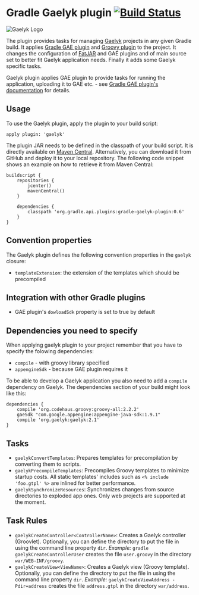 # Gradle Gaelyk plugin [![Build Status](https://buildhive.cloudbees.com/job/bmuschko/job/gradle-gaelyk-plugin/badge/icon)](https://buildhive.cloudbees.com/job/bmuschko/job/gradle-gaelyk-plugin/)

![Gaelyk Logo](http://d.hatena.ne.jp/images/keyword/283651.png)

The plugin provides tasks for managing [Gaelyk](http://gaelyk.appspot.com/) projects in any given Gradle build. It applies
[Gradle GAE plugin](https://github.com/bmuschko/gradle-gae-plugin) and 
[Groovy plugin](http://www.gradle.org/docs/current/userguide/groovy_plugin.html) to the project. It changes the 
configuration of [FatJAR](https://github.com/musketyr/gradle-fatjar-plugin) and GAE plugins and of main source set 
to better fit Gaelyk application needs. Finally it adds some Gaelyk specific tasks.

Gaelyk plugin applies GAE plugin to provide tasks for running the application, uploading it to GAE etc. - see
[Gradle GAE plugin's documentation](https://github.com/bmuschko/gradle-gae-plugin) for details.


## Usage

To use the Gaelyk plugin, apply the plugin to your build script:

    apply plugin: 'gaelyk'

The plugin JAR needs to be defined in the classpath of your build script. It is directly available on
[Maven Central](http://search.maven.org/#search%7Cgav%7C1%7Cg%3A%22org.gradle.api.plugins%22%20AND%20a%3A%22gradle-gaelyk-plugin%22).
Alternatively, you can download it from GitHub and deploy it to your local repository. The following code snippet shows an example on how to retrieve
it from Maven Central:

    buildscript {
        repositories {
            jcenter()
            mavenCentral()
        }

        dependencies {
            classpath 'org.gradle.api.plugins:gradle-gaelyk-plugin:0.6'
        }
    }

## Convention properties

The Gaelyk plugin defines the following convention properties in the `gaelyk` closure:

* `templateExtension`: the extension of the templates which should be precompiled

## Integration with other Gradle plugins
* GAE plugin's `dowloadSdk` property is set to true by default

## Dependencies you need to specify
When applying gaelyk plugin to your project remember that you have to specify the folowing dependencies:
* `compile` - with groovy library specified
* `appengineSdk` - because GAE plugin requires it

To be able to develop a Gaelyk application you also need to add a `compile` dependency on Gaelyk. The dependencies
section of your build might look like this:

    dependencies {
        compile 'org.codehaus.groovy:groovy-all:2.2.2'
        gaeSdk "com.google.appengine:appengine-java-sdk:1.9.1"
        compile 'org.gaelyk:gaelyk:2.1'
    }

## Tasks
* `gaelykConvertTemplates`: Prepares templates for precompilation by converting them to scripts.
* `gaelykPrecompileTemplates`: Precompiles Groovy templates to minimize startup costs. All static templates' includes such as `<% include 'foo.gtpl' %>` are inlined for better performance.
* `gaelykSynchronizeResources`: Synchronizes changes from source directories to exploded app ones. Only web projects are supported at the moment.

## Task Rules

* `gaelykCreateController<ControllerName>`: Creates a Gaelyk controller (Groovlet). Optionally, you can define the directory
to put the file in using the command line property `dir`. _Example:_ `gradle gaelykCreateControllerUser` creates the file
`user.groovy` in the directory `war/WEB-INF/groovy`.
* `gaelykCreateView<ViewName>`: Creates a Gaelyk view (Groovy template). Optionally, you can define the directory
to put the file in using the command line property `dir`. _Example:_ `gaelykCreateViewAddress -Pdir=address` creates the file
`address.gtpl` in the directory `war/address`.
